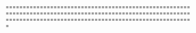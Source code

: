 





===================================================================================================================================================================








